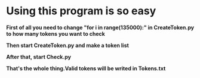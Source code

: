 # Using this program is so easy
 **First of all you need to change "for i in range(135000):" in CreateToken.py to how many tokens you want to check**
 
 **Then start CreateToken.py and make a token list**
 
 **After that, start Check.py**
 
 **That's the whole thing.Valid tokens will be writed in Tokens.txt**
